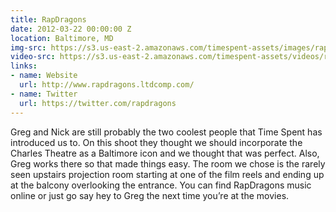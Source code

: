 ```yaml
---
title: RapDragons
date: 2012-03-22 00:00:00 Z
location: Baltimore, MD
img-src: https://s3.us-east-2.amazonaws.com/timespent-assets/images/rapdragons.png
video-src: https://s3.us-east-2.amazonaws.com/timespent-assets/videos/rapdragons.mp4
links:
- name: Website
  url: http://www.rapdragons.ltdcomp.com/
- name: Twitter
  url: https://twitter.com/rapdragons
---
```


Greg and Nick are still probably the two coolest people that Time Spent has introduced us to. On this shoot they thought we should incorporate the Charles Theatre as a Baltimore icon and we thought that was perfect. Also, Greg works there so that made things easy. The room we chose is the rarely seen upstairs projection room starting at one of the film reels and ending up at the balcony overlooking the entrance. You can find RapDragons music online or just go say hey to Greg the next time you’re at the movies.

